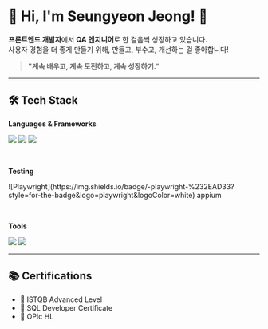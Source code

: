 # 🌟 Hi, I'm Seungyeon Jeong! 👋


**프론트엔드 개발자**에서 **QA 엔지니어**로 한 걸음씩 성장하고 있습니다.  
사용자 경험을 더 좋게 만들기 위해, 만들고, 부수고, 개선하는 걸 좋아합니다!

> **"계속 배우고, 계속 도전하고, 계속 성장하기."**

---

## 🛠 Tech Stack

**Languages & Frameworks**  
<p>
  <img src="https://img.shields.io/badge/JavaScript-F7DF1E?style=flat-square&logo=JavaScript&logoColor=white" />
  <img src="https://img.shields.io/badge/Vue.js-4FC08D?style=flat-square&logo=vuedotjs&logoColor=white" />
  <img src="https://img.shields.io/badge/React-61DAFB?style=flat-square&logo=React&logoColor=black" />
</p>

<br />

**Testing**
<p>
  ![Playwright](https://img.shields.io/badge/-playwright-%232EAD33?style=for-the-badge&logo=playwright&logoColor=white)
  <span>appium</span>
</p>

<br />

**Tools**  
<p>
  <img src="https://img.shields.io/badge/IntelliJ IDEA-000000?style=flat-square&logo=intellijidea&logoColor=white" />
  <img src="https://img.shields.io/badge/VS Code-007ACC?style=flat-square&logo=visualstudiocode&logoColor=white" />
</p>



---

## 📚 Certifications

- 🏅 ISTQB Advanced Level
- 🏅 SQL Developer Certificate
- 🏅 OPIc HL

